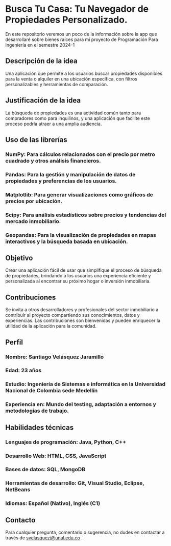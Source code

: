# Busca Tu Casa: Tu Navegador de Propiedades Personalizado.
En este repositorio veremos un poco de la información sobre la app que desarrollaré sobre bienes raíces para mi proyecto de Programación Para Ingeniería en el semestre 2024-1

## Descripción de la idea
Una aplicación que permite a los usuarios buscar propiedades disponibles para la venta o alquiler en una ubicación específica, con filtros personalizables y herramientas de comparación.

## Justificación de la idea
La búsqueda de propiedades es una actividad común tanto para compradores como para inquilinos, y una aplicación que facilite este proceso podría atraer a una amplia audiencia.

## Uso de las librerías
### NumPy: Para cálculos relacionados con el precio por metro cuadrado y otros análisis financieros.
### Pandas: Para la gestión y manipulación de datos de propiedades y preferencias de los usuarios.
### Matplotlib: Para generar visualizaciones como gráficos de precios por ubicación.
### Scipy: Para análisis estadísticos sobre precios y tendencias del mercado inmobiliario.
### Geopandas: Para la visualización de propiedades en mapas interactivos y la búsqueda basada en ubicación.

## Objetivo
Crear una aplicación fácil de usar que simplifique el proceso de búsqueda de propiedades, brindando a los usuarios una experiencia eficiente y personalizada al encontrar su próximo hogar o inversión inmobiliaria.

## Contribuciones
Se invita a otros desarrolladores y profesionales del sector inmobiliario a contribuir al proyecto compartiendo sus conocimientos, datos y experiencias. Las contribuciones son bienvenidas y pueden enriquecer la utilidad de la aplicación para la comunidad.

## Perfil
### Nombre: Santiago Velásquez Jaramillo
### Edad: 23 años
### Estudio: Ingeniería de Sistemas e informática en la Universidad Nacional de Colombia sede Medellín
### Experiencia en: Mundo del testing, adaptación a entornos y metodologías de trabajo.

## Habilidades técnicas
### Lenguajes de programación: Java, Python, C++
### Desarrollo Web: HTML, CSS, JavaScript
### Bases de datos: SQL, MongoDB
### Herramientas de desarrollo: Git, Visual Studio, Eclipse, NetBeans
### Idiomas: Español (Nativo), Inglés (C1)

## Contacto
Para cualquier pregunta, comentario o sugerencia, no dudes en contactar a través de svelasquezj@unal.edu.co .
